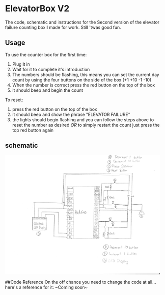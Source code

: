 # ElevatorBox V2
The code, schematic and instructions for the Second version of the elevator failure counting box I made for work. Still 'twas good fun.

## Usage
To use the counter box for the first time:
1. Plug it in
2. Wait for it to complete it's introduction
3. The numbers should be flashing, this means you can set the current day count by using the four buttons on the side of the box (+1 +10 -1 -10)
4. When the number is correct press the red button on the top of the box
5. it should beep and begin the count

To reset:
1. press the red button on the top of the box
2. it should beep and show the phrase "ELEVATOR FAILURE"
3. the lights should begin flashing and you can follow the steps above to reset the number as desired *OR* to simply restart the count just press the top red button again

## schematic
![alt tag](https://raw.githubusercontent.com/michaelalbinson/ElevatorBox/master/Schema.jpg)

##Code Reference 
On the off chance you need to change the code at all... here's a reference for it:
~Coming soon~